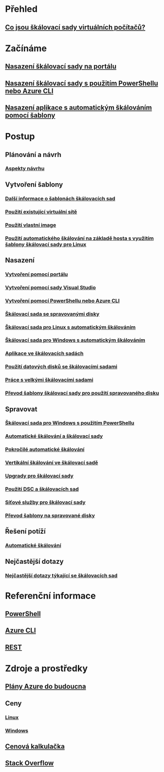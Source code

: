 # Přehled
## [Co jsou škálovací sady virtuálních počítačů?](virtual-machine-scale-sets-overview.md)

# Začínáme
## [Nasazení škálovací sady na portálu](virtual-machine-scale-sets-portal-create.md)
## [Nasazení škálovací sady s použitím PowerShellu nebo Azure CLI](virtual-machine-scale-sets-create.md)
## [Nasazení aplikace s automatickým škálováním pomocí šablony](virtual-machine-scale-sets-deploy-scaling-app-template.md)

# Postup
## Plánování a návrh
### [Aspekty návrhu](virtual-machine-scale-sets-design-overview.md)

## Vytvoření šablony
### [Další informace o šablonách škálovacích sad](virtual-machine-scale-sets-mvss-start.md)
### [Použití existující virtuální sítě](virtual-machine-scale-sets-mvss-existing-vnet.md)
### [Použití vlastní image](virtual-machine-scale-sets-mvss-custom-image.md)
### [Použití automatického škálování na základě hosta s využitím šablony škálovací sady pro Linux](virtual-machine-scale-sets-mvss-guest-based-autoscale-linux.md)

## Nasazení
### [Vytvoření pomocí portálu](virtual-machine-scale-sets-portal-create.md)
### [Vytvoření pomocí sady Visual Studio](virtual-machine-scale-sets-vs-create.md)
### [Vytvoření pomocí PowerShellu nebo Azure CLI](virtual-machine-scale-sets-create.md)
### [Škálovací sada se spravovanými disky](virtual-machine-scale-sets-managed-disks.md)
### [Škálovací sada pro Linux s automatickým škálováním](virtual-machine-scale-sets-linux-autoscale.md)
### [Škálovací sada pro Windows s automatickým škálováním](virtual-machine-scale-sets-windows-autoscale.md)
### [Aplikace ve škálovacích sadách](virtual-machine-scale-sets-deploy-app.md)
### [Použití datových disků se škálovacími sadami](virtual-machine-scale-sets-attached-disks.md)
### [Práce s velkými škálovacími sadami](virtual-machine-scale-sets-placement-groups.md)
### [Převod šablony škálovací sady pro použití spravovaného disku](virtual-machine-scale-sets-convert-template-to-md.md)



## Spravovat
### [Škálovací sada pro Windows s použitím PowerShellu](virtual-machine-scale-sets-windows-manage.md)
### [Automatické škálování a škálovací sady](virtual-machine-scale-sets-autoscale-overview.md)
### [Pokročilé automatické škálování](../monitoring-and-diagnostics/insights-advanced-autoscale-virtual-machine-scale-sets.md)
### [Vertikální škálování ve škálovací sadě](virtual-machine-scale-sets-vertical-scale-reprovision.md)
### [Upgrady pro škálovací sady](virtual-machine-scale-sets-upgrade-scale-set.md)
### [Použití DSC a škálovacích sad](virtual-machine-scale-sets-dsc.md)
### [Síťové služby pro škálovací sady](virtual-machine-scale-sets-networking.md)
### [Převod šablony na spravované disky](virtual-machine-scale-sets-convert-template-to-md.md)

## Řešení potíží
### [Automatické škálování](virtual-machine-scale-sets-troubleshoot.md)

## Nejčastější dotazy
### [Nejčastější dotazy týkající se škálovacích sad](virtual-machine-scale-sets-faq.md)

# Referenční informace
## [PowerShell](/powershell/azure/overview)
## [Azure CLI](../virtual-machines/azure-cli-arm-commands.md)
## [REST](/rest/api/virtualmachinescalesets/)

# Zdroje a prostředky
## [Plány Azure do budoucna](https://azure.microsoft.com/roadmap/?category=compute)
## Ceny 
### [Linux](https://azure.microsoft.com/pricing/details/virtual-machine-scale-sets/linux/)
### [Windows](https://azure.microsoft.com/pricing/details/virtual-machine-scale-sets/windows/)
## [ Cenová kalkulačka](https://azure.microsoft.com/pricing/calculator/)
## [Stack Overflow](http://stackoverflow.com/questions/tagged/azure-vm-scale-set)
